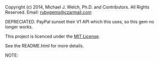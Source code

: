 Copyright (c) 2014, Michael J. Welch, Ph.D. and Contributors. All Rights Reserved.
Email: rubygems@czarmail.com

DEPRECIATED. PayPal sunset their V1 API which this uses, so this gem no longer works.

This project is licenced under the [MIT License](LICENSE.md).

See the README.html for more details.

NOTE: 
